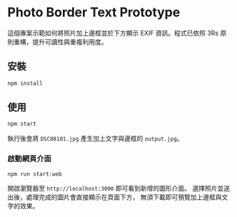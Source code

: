 # Photo Border Text Prototype

這個專案示範如何將照片加上邊框並於下方顯示 EXIF 資訊。程式已依照 3Rs 原則重構，提升可讀性與重複利用度。

## 安裝

```bash
npm install
```

## 使用

```bash
npm start
```

執行後會將 `DSC08101.jpg` 產生加上文字與邊框的 `output.jpg`。

### 啟動網頁介面

```bash
npm run start:web
```

開啟瀏覽器至 `http://localhost:3000` 即可看到新增的圖形介面。
選擇照片並送出後，處理完成的圖片會直接顯示在頁面下方，
無須下載即可預覽加上邊框與文字的效果。
